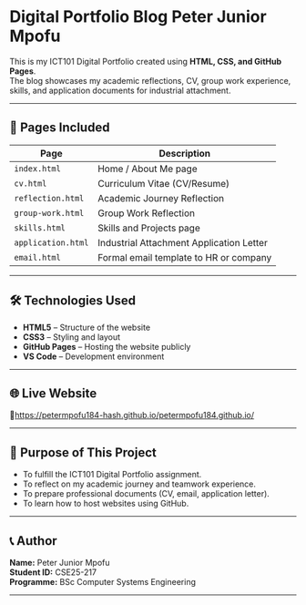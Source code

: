 # Digital Portfolio Blog  Peter Junior Mpofu

This is my ICT101 Digital Portfolio created using **HTML, CSS, and GitHub Pages**.  
The blog showcases my academic reflections, CV, group work experience, skills, and application documents for industrial attachment.

---

## 📁 Pages Included

| Page | Description |
|------|-------------|
| `index.html` | Home / About Me page |
| `cv.html` | Curriculum Vitae (CV/Resume) |
| `reflection.html` | Academic Journey Reflection |
| `group-work.html` | Group Work Reflection |
| `skills.html` | Skills and Projects page |
| `application.html` | Industrial Attachment Application Letter |
| `email.html` | Formal email template to HR or company |

---

## 🛠️ Technologies Used

- **HTML5** – Structure of the website  
- **CSS3** – Styling and layout  
- **GitHub Pages** – Hosting the website publicly  
- **VS Code** – Development environment  

---

## 🌐 Live Website

🔗https://petermpofu184-hash.github.io/petermpofu184.github.io/

---

## 📌 Purpose of This Project

- To fulfill the ICT101 Digital Portfolio assignment.  
- To reflect on my academic journey and teamwork experience.  
- To prepare professional documents (CV, email, application letter).  
- To learn how to host websites using GitHub.

---

## 📞 Author

**Name:** Peter Junior Mpofu  
**Student ID:** CSE25-217  
**Programme:** BSc Computer Systems Engineering

---

